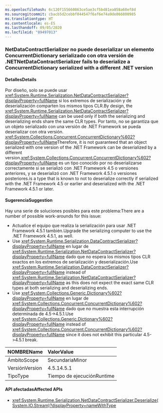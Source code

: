 ```yaml
---
ms.openlocfilehash: 6c120f155660863ce5ae3cf5bd81ea858a68ef8d
ms.sourcegitcommit: cbacb5d2cebbf044547f6af6e74a9de866800985
ms.translationtype: HT
ms.contentlocale: es-ES
ms.lasthandoff: 09/05/2020
ms.locfileid: "89497013"
---
```

### <a name="netdatacontractserializer-fails-to-deserialize-a-concurrentdictionary-serialized-with-a-different-net-version"></a><span data-ttu-id="fd790-101">NetDataContractSerializer no puede deserializar un elemento ConcurrentDictionary serializado con otra versión de .NET</span><span class="sxs-lookup"><span data-stu-id="fd790-101">NetDataContractSerializer fails to deserialize a ConcurrentDictionary serialized with a different .NET version</span></span>

#### <a name="details"></a><span data-ttu-id="fd790-102">Detalles</span><span class="sxs-lookup"><span data-stu-id="fd790-102">Details</span></span>

<span data-ttu-id="fd790-103">Por diseño, solo se puede usar <xref:System.Runtime.Serialization.NetDataContractSerializer?displayProperty=fullName> si los extremos de serialización y de deserialización comparten los mismos tipos CLR.</span><span class="sxs-lookup"><span data-stu-id="fd790-103">By design, the <xref:System.Runtime.Serialization.NetDataContractSerializer?displayProperty=fullName> can be used only if both the serializing and deserializing ends share the same CLR types.</span></span> <span data-ttu-id="fd790-104">Por tanto, no se garantiza que un objeto serializado con una versión de .NET Framework se pueda deserializar con otra versión. <xref:System.Collections.Concurrent.ConcurrentDictionary%602?displayProperty=fullName></span><span class="sxs-lookup"><span data-stu-id="fd790-104">Therefore, it is not guaranteed that an object serialized with one version of the .NET Framework can be deserialized by a different version.<xref:System.Collections.Concurrent.ConcurrentDictionary%602?displayProperty=fullName></span></span> <span data-ttu-id="fd790-105">es un tipo conocido por no deserializarse correctamente si se serializó con .NET Framework 4.5 o versiones anteriores, y se deserializó con .NET Framework 4.5.1 o versiones posteriores.</span><span class="sxs-lookup"><span data-stu-id="fd790-105">is a type that is known to not to deserialize correctly if serialized with the .NET Framework 4.5 or earlier and deserialized with the .NET Framework 4.5.1 or later.</span></span>

#### <a name="suggestion"></a><span data-ttu-id="fd790-106">Sugerencia</span><span class="sxs-lookup"><span data-stu-id="fd790-106">Suggestion</span></span>

<span data-ttu-id="fd790-107">Hay una serie de soluciones posibles para este problema:</span><span class="sxs-lookup"><span data-stu-id="fd790-107">There are a number of possible work-arounds for this issue:</span></span><ul><li><span data-ttu-id="fd790-108">Actualice el equipo que realiza la serialización para usar .NET Framework 4.5.1 también.</span><span class="sxs-lookup"><span data-stu-id="fd790-108">Upgrade the serializing computer to use the .NET Framework 4.5.1, as well.</span></span></li><li><span data-ttu-id="fd790-109">Use <xref:System.Runtime.Serialization.DataContractSerializer?displayProperty=fullName> en lugar de <xref:System.Runtime.Serialization.NetDataContractSerializer?displayProperty=fullName> dado que no espera los mismos tipos CLR exactos en los extremos de serialización y deserialización.</span><span class="sxs-lookup"><span data-stu-id="fd790-109">Use <xref:System.Runtime.Serialization.DataContractSerializer?displayProperty=fullName> instead of <xref:System.Runtime.Serialization.NetDataContractSerializer?displayProperty=fullName> as this does not expect the exact same CLR types at both serializing and deserializing ends.</span></span></li><li><span data-ttu-id="fd790-110">Use <xref:System.Collections.Generic.Dictionary%602?displayProperty=fullName> en lugar de <xref:System.Collections.Concurrent.ConcurrentDictionary%602?displayProperty=fullName> dado que no muestra esta interrupción determinada de 4.5-&gt;4.5.1.</span><span class="sxs-lookup"><span data-stu-id="fd790-110">Use <xref:System.Collections.Generic.Dictionary%602?displayProperty=fullName> instead of <xref:System.Collections.Concurrent.ConcurrentDictionary%602?displayProperty=fullName> since it does not exhibit this particular 4.5-&gt;4.5.1 break.</span></span></li></ul>

| <span data-ttu-id="fd790-111">NOMBRE</span><span class="sxs-lookup"><span data-stu-id="fd790-111">Name</span></span>    | <span data-ttu-id="fd790-112">Valor</span><span class="sxs-lookup"><span data-stu-id="fd790-112">Value</span></span>       |
|:--------|:------------|
| <span data-ttu-id="fd790-113">Ámbito</span><span class="sxs-lookup"><span data-stu-id="fd790-113">Scope</span></span>   |<span data-ttu-id="fd790-114">Secundaria</span><span class="sxs-lookup"><span data-stu-id="fd790-114">Minor</span></span>|
|<span data-ttu-id="fd790-115">Versión</span><span class="sxs-lookup"><span data-stu-id="fd790-115">Version</span></span>|<span data-ttu-id="fd790-116">4.5.1</span><span class="sxs-lookup"><span data-stu-id="fd790-116">4.5.1</span></span>|
|<span data-ttu-id="fd790-117">Tipo</span><span class="sxs-lookup"><span data-stu-id="fd790-117">Type</span></span>|<span data-ttu-id="fd790-118">Tiempo de ejecución</span><span class="sxs-lookup"><span data-stu-id="fd790-118">Runtime</span></span>|

#### <a name="affected-apis"></a><span data-ttu-id="fd790-119">API afectadas</span><span class="sxs-lookup"><span data-stu-id="fd790-119">Affected APIs</span></span>

- <xref:System.Runtime.Serialization.NetDataContractSerializer.Deserialize(System.IO.Stream)?displayProperty=nameWithType>

<!--

#### Affected APIs

- `M:System.Runtime.Serialization.NetDataContractSerializer.Deserialize(System.IO.Stream)`

-->
